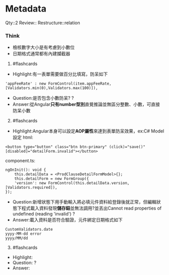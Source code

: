# Metadata
Qty::2
Review::
Restructure::relation

### Think


- 檢核數字大小是有考慮到小數位
- 日期格式通常都有內建攔截器






1. #flashcards 
- Highlight:有一表單需要做百分比填寫，防呆如下
```
'appFeeRate' : new FormControl(item.appFeeRate, [Validators.min(0),Validators.max(100)]),
```
- Question:是否包含小數防呆?
?
- Answer:從Angular**只有number型別**直覺推論並無區分整數、小數，可直接防呆小數

2. #flashcards 
- Highlight:Angular本身可以設定**AOP屬性**來達到表單防呆效果，ex:C# Model設定
html:
```
<button type="button" class="btn btn-primary" (click)="save()" [disabled]="detailForm.invalid"></button>

```
component.ts:
```
ngOnInit(): void {
	this.detailData = <ProdClauseDetailFormModel>{};
	this.detailForm = new FormGroup({
	'version': new FormControl(this.detailData.version, [Validators.required]),
});
```
- Question:新增狀態下用手動輸入將必填元件資料給登錄後就正常，但編輯狀態下程式載入資料發現**儲存鈕**並無法調用?並丟出Cannot read properties of undefined (reading 'invalid')
?
- Answer:載入資料是否符合驗證，元件綁定日期格式如下
```
CustomValidators.date
yyyy-MM-dd error
yyyy/MM/dd
```


3. #flashcards 
- Highlight:
- Question:
?
- Answer: